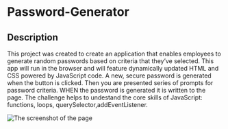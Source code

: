 # Password-Generator

## Description
This project was created to create an application that enables employees to generate random passwords based on criteria that they’ve selected.
This app will run in the browser and will feature dynamically updated HTML and CSS powered by JavaScript code. 
A new, secure password is generated when the button is clicked. Then you are presented series of prompts for password criteria. WHEN the password is generated it is written to the page.
The challenge helps to undestand the core skills of JavaScript: functions, loops, querySelector,addEventListener.

![The screenshot of the page](/Screenshot%20of%20Page.png?raw=true)
